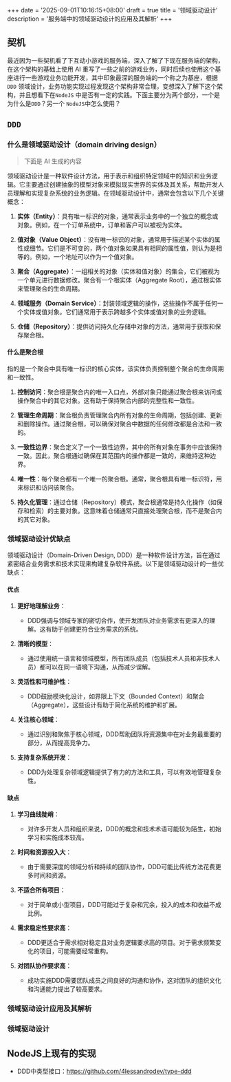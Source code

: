 +++
date = '2025-09-01T10:16:15+08:00'
draft = true
title = '领域驱动设计'
description = '服务端中的领域驱动设计的应用及其解析'
+++

## 契机

最近因为一些契机看了下互动小游戏的服务端，深入了解了下现在服务端的架构，在这个架构的基础上使用 AI 重写了一些之前的游戏业务，同时后续也使用这个基座进行一些游戏业务功能开发，其中印象最深的服务端的一个称之为基座，根据 `DDD` 领域设计，业务功能实现过程发现这个架构非常合理，变想深入了解下这个架构，并且想看下在`NodeJS` 中是否有一定的实践。下面主要分为两个部分，一个是为什么是`DDD`？另一个 `NodeJS`中怎么使用？

## `DDD`

### 什么是领域驱动设计（domain driving design）

> 下面是 AI 生成的内容

领域驱动设计是一种软件设计方法，用于表示和组织特定领域中的知识和业务逻辑。它主要通过创建抽象的模型对象来模拟现实世界的实体及其关系，帮助开发人员理解和实现复杂系统的业务逻辑。在领域驱动设计中，通常会包含以下几个关键概念：

1. **实体（Entity）**：具有唯一标识的对象，通常表示业务中的一个独立的概念或对象。例如，在一个订单系统中，订单和客户可以被视为实体。

2. **值对象（Value Object）**：没有唯一标识的对象，通常用于描述某个实体的属性或细节。它们是不可变的，两个值对象如果具有相同的属性值，则认为是相等的。例如，一个地址可以作为一个值对象。

3. **聚合（Aggregate）**：一组相关的对象（实体和值对象）的集合，它们被视为一个单元进行数据修改。聚合有一个根实体（Aggregate Root），通过根实体来管理聚合的生命周期。

4. **领域服务（Domain Service）**：封装领域逻辑的操作，这些操作不属于任何一个实体或值对象。它们通常用于表示跨越多个实体或值对象的业务逻辑。

5. **仓储（Repository）**：提供访问持久化存储中对象的方法，通常用于获取和保存聚合根。

#### 什么是聚合根

指的是一个聚合中具有唯一标识的核心实体，该实体负责控制整个聚合的生命周期和一致性。

1. **控制访问**：聚合根是聚合内的唯一入口点，外部对象只能通过聚合根来访问或操作聚合中的其它对象。这有助于保持聚合内部的完整性和一致性。

2. **管理生命周期**：聚合根负责管理聚合内所有对象的生命周期，包括创建、更新和删除操作。通过聚合根，可以确保对聚合中数据的任何修改都是合法和一致的。

3. **一致性边界**：聚合定义了一个一致性边界，其中的所有对象在事务中应该保持一致。因此，聚合根通过确保在其范围内的操作都是一致的，来维持这种边界。

4. **唯一性**：每个聚合都有一个唯一的聚合根。通常，聚合根具有唯一标识符，用来标识和访问该聚合。

5. **持久化管理**：通过仓储（Repository）模式，聚合根通常是持久化操作（如保存和检索）的主要对象。这意味着仓储通常只直接处理聚合根，而不是聚合内的其它对象。

### 领域驱动设计优缺点

领域驱动设计（Domain-Driven Design, DDD）是一种软件设计方法，旨在通过紧密结合业务需求和技术实现来构建复杂软件系统。以下是领域驱动设计的一些优缺点：

#### 优点

1. **更好地理解业务**：
   - DDD强调与领域专家的密切合作，使开发团队对业务需求有更深入的理解。这有助于创建更符合业务需求的系统。

2. **清晰的模型**：
   - 通过使用统一语言和领域模型，所有团队成员（包括技术人员和非技术人员）都可以在同一语境下沟通，从而减少误解。

3. **灵活性和可维护性**：
   - DDD鼓励模块化设计，如界限上下文（Bounded Context）和聚合（Aggregate），这些设计有助于简化系统的维护和扩展。

4. **关注核心领域**：
   - 通过识别和聚焦于核心领域，DDD帮助团队将资源集中在对业务最重要的部分，从而提高竞争力。

5. **支持复杂系统开发**：
   - DDD为处理复杂领域逻辑提供了有力的方法和工具，可以有效地管理复杂性。

#### 缺点

1. **学习曲线陡峭**：
   - 对许多开发人员和组织来说，DDD的概念和技术术语可能较为陌生，初始学习和实施成本较高。

2. **时间和资源投入大**：
   - 由于需要深度的领域分析和持续的团队协作，DDD可能比传统方法花费更多时间和资源。

3. **不适合所有项目**：
   - 对于简单或小型项目，DDD可能过于复杂和冗余，投入的成本和收益不成比例。

4. **需求稳定性要求高**：
   - DDD更适合于需求相对稳定且对业务逻辑要求高的项目。对于需求频繁变化的项目，可能需要经常重构。

5. **对团队协作要求高**：
   - 成功实施DDD需要团队成员之间良好的沟通和协作，这对团队的组织文化和沟通能力提出了较高要求。

### 领域驱动设计应用及其解析

### 领域驱动设计

## NodeJS上现有的实现

- DDD中类型接口：<https://github.com/4lessandrodev/type-ddd>
